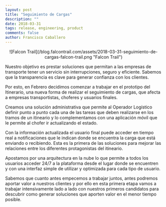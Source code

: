```yaml
---
layout: post
title: "Seguimiento de Cargas"
description: ""
date: 2018-03-31
tags: release, engineering, product
comments: false
author: Francisco Caballero
---
```

<center>
![Falcon Trail](/blog.falcontrail.com/assets/2018-03-31-seguimiento-de-cargas-falcon-trail.png "Falcon Trail")
</center>

Nuestro objetivo es prestar soluciones que permitan a las empresas de transporte tener un servicio sin interrupciones, seguro y eficiente. Sabemos que la transparencia es clave para generar confianza con los clientes.

Por esto, en Febrero decidimos comenzar a trabajar en el prototipo del Itinerario, una nueva forma de realizar el seguimiento de cargas, que afecta a empresas transportistas, choferes y usuarios finales.

Creamos una solución administrativa que permite al Operador Logístico definir punto a punto cada una de las tareas que deben realizarse en los tramos de un itineario y lo complementamos con una aplicación móvil que le permite al chofer ir actualizando el estado.

Con la información actualizada el usuario final puede acceder en tiempo real a notificaciones que le indican donde se encuentra la carga que está enviando o recibiendo. Esta es la primera de las soluciones para mejorar las relaciones entre los diferentes protagonistas del itineario.

Apostamos por una arquitectura en la nube lo que permite a todos los usuarios acceder 24/7 a la plataforma desde el lugar donde se encuentren y con una interfaz simple de utilizar y optimizada para cada tipo de usuario. 

Sabemos que cuanto antes empecemos a trabajar juntos, antes podremos aportar valor a nuestros clientes y por ello en esta primera etapa vamos a trabajar intensivamente lado a lado con nuestros primeros candidatos para descubrir como generar soluciones que aporten valor en el menor tiempo posible.
